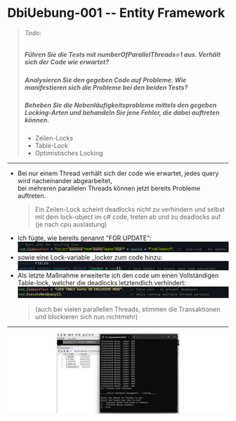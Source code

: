 # DbiUebung-001 -- Entity Framework

> ###### Todo:
> ##### Führen Sie die Tests mit numberOfParallelThreads=1 aus. Verhält sich der Code wie erwartet?  
> ##### Analysieren Sie den gegeben Code auf Probleme. Wie manifestieren sich die Probleme bei den beiden Tests?  
> ##### Beheben Sie die Nebenläufigkeitsprobleme mittels den gegeben Locking-Arten und behandeln Sie jene Fehler, die dabei auftreten können.  
> - Zeilen-Locks
> - Table-Lock
> - Optimistisches Locking

---    

- Bei nur einem Thread verhält sich der code wie erwartet, jedes query wird nacheinander abgearbeitet,  
  bei mehreren parallelen Threads können jetzt bereits Probleme auftreten.
  > Ein Zeilen-Lock scheint deadlocks nicht zu verhindern und selbst mit dem lock-object im c# code, treten ab und zu deadlocks auf (je nach cpu auslastung)
- Ich fügte, wie bereits genannt "FOR UPDATE":  
  ![lineLock](image-1.png)  
- sowie eine Lock-variable _locker zum code hinzu:  
  ![lockObject](image-2.png)
- Als letzte Maßnahme erweiterte ich den code um einen Vollständigen Table-lock, welcher die deadlocks letztendlich verhindert:  
  ![tableLock](image.png)
    > (auch bei vielen parallellen Threads, stimmen die Transaktionen und blockieren sich nun nichtmehr)  
 
 --- 

 ![ecexutionScreenshot](execution-2.png)